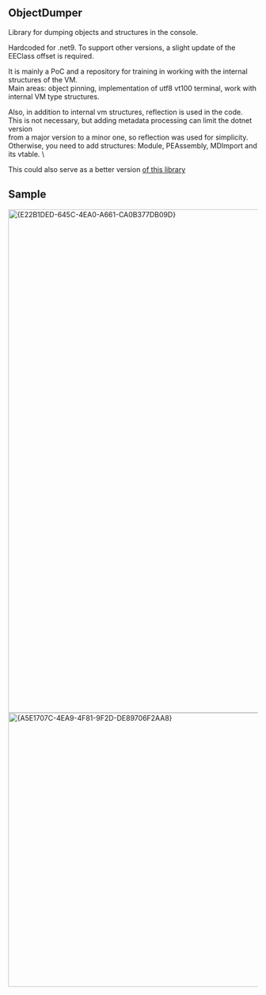 ObjectDumper
------------

Library for dumping objects and structures in the console.

Hardcoded for .net9. To support other versions, a slight update of the EEClass offset is required.

It is mainly a PoC and a repository for training in working with the internal structures of the VM. \
Main areas: object pinning, implementation of utf8 vt100 terminal, work with internal VM type structures.

Also, in addition to internal vm structures, reflection is used in the code. \
This is not necessary, but adding metadata processing can limit the dotnet version  \
from a major version to a minor one, so reflection was used for simplicity. \
Otherwise, you need to add structures: Module, PEAssembly, MDImport and its vtable. \

This could also serve as a better version [of this library](https://github.com/Yellow-Dog-Man/Verify.Marshaling)

Sample
------
<img width="1079" height="1016" alt="{E22B1DED-645C-4EA0-A661-CA0B377DB09D}" src="https://github.com/user-attachments/assets/a4f14034-21b0-42d8-8c20-8ebb28c3eac7" />

<img width="856" height="553" alt="{A5E1707C-4EA9-4F81-9F2D-DE89706F2AA8}" src="https://github.com/user-attachments/assets/0be3f5e7-3c3b-426a-ad68-2b10f94d3611" />
